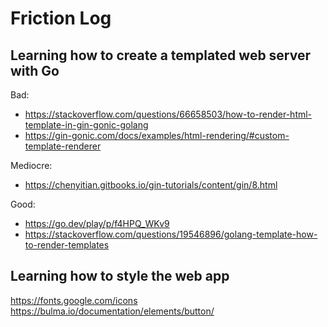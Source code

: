 # Friction Log

## Learning how to create a templated web server with Go

Bad:

+ https://stackoverflow.com/questions/66658503/how-to-render-html-template-in-gin-gonic-golang
+ https://gin-gonic.com/docs/examples/html-rendering/#custom-template-renderer

Mediocre:

+ https://chenyitian.gitbooks.io/gin-tutorials/content/gin/8.html


Good:

+ https://go.dev/play/p/f4HPQ_WKv9
+ https://stackoverflow.com/questions/19546896/golang-template-how-to-render-templates

## Learning how to style the web app

https://fonts.google.com/icons
https://bulma.io/documentation/elements/button/